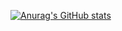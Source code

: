 [![Anurag's GitHub stats](https://github-readme-stats.vercel.app/api?username=HxaSy)](https://github.com/anuraghazra/github-readme-stats)
